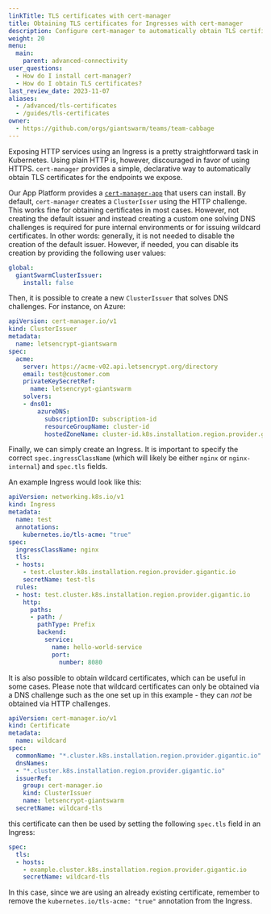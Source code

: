 ```yaml
---
linkTitle: TLS certificates with cert-manager
title: Obtaining TLS certificates for Ingresses with cert-manager
description: Configure cert-manager to automatically obtain TLS certificates for Ingresses.
weight: 20
menu:
  main:
    parent: advanced-connectivity
user_questions:
  - How do I install cert-manager?
  - How do I obtain TLS certificates?
last_review_date: 2023-11-07
aliases:
  - /advanced/tls-certificates
  - /guides/tls-certificates
owner:
  - https://github.com/orgs/giantswarm/teams/team-cabbage
---
```


Exposing HTTP services using an Ingress is a pretty straightforward task in Kubernetes. Using plain HTTP is, however, discouraged in favor of using HTTPS. `cert-manager` provides a simple, declarative way to automatically obtain TLS certificates for the endpoints we expose.

Our App Platform provides a [`cert-manager-app`](https://github.com/giantswarm/cert-manager-app) that users can install. By default, `cert-manager` creates a `ClusterIsser` using the HTTP challenge. This works fine for obtaining certificates in most cases. However, not creating the default issuer and instead creating a custom one solving DNS challenges is required for pure internal environments or for issuing wildcard certificates. In other words: generally, it is not needed to disable the creation of the default issuer. However, if needed, you can disable its creation by providing the following user values:

```yaml
global:
  giantSwarmClusterIssuer:
    install: false
```

Then, it is possible to create a new `ClusterIssuer` that solves DNS challenges. For instance, on Azure:

```yaml
apiVersion: cert-manager.io/v1
kind: ClusterIssuer
metadata:
  name: letsencrypt-giantswarm
spec:
  acme:
    server: https://acme-v02.api.letsencrypt.org/directory
    email: test@customer.com
    privateKeySecretRef:
      name: letsencrypt-giantswarm
    solvers:
    - dns01:
        azureDNS:
          subscriptionID: subscription-id
          resourceGroupName: cluster-id
          hostedZoneName: cluster-id.k8s.installation.region.provider.gigantic.io
```

Finally, we can simply create an Ingress. It is important to specify the correct `spec.ingressClassName` (which will likely be either `nginx` or `nginx-internal`) and `spec.tls` fields.

An example Ingress would look like this:

```yaml
apiVersion: networking.k8s.io/v1
kind: Ingress
metadata:
  name: test
  annotations:
    kubernetes.io/tls-acme: "true"
spec:
  ingressClassName: nginx
  tls:
  - hosts:
    - test.cluster.k8s.installation.region.provider.gigantic.io
    secretName: test-tls
  rules:
  - host: test.cluster.k8s.installation.region.provider.gigantic.io
    http:
      paths:
      - path: /
        pathType: Prefix
        backend:
          service:
            name: hello-world-service
            port:
              number: 8080
```

It is also possible to obtain wildcard certificates, which can be useful in some cases. Please note that wildcard certificates can only be obtained via a DNS challenge such as the one set up in this example - they can _not_ be obtained via HTTP challenges.

```yaml
apiVersion: cert-manager.io/v1
kind: Certificate
metadata:
  name: wildcard
spec:
  commonName: "*.cluster.k8s.installation.region.provider.gigantic.io"
  dnsNames:
  - "*.cluster.k8s.installation.region.provider.gigantic.io"
  issuerRef:
    group: cert-manager.io
    kind: ClusterIssuer
    name: letsencrypt-giantswarm
  secretName: wildcard-tls
```

this certificate can then be used by setting the following `spec.tls` field in an Ingress:

```yaml
spec:
  tls:
  - hosts:
    - example.cluster.k8s.installation.region.provider.gigantic.io
    secretName: wildcard-tls
```

In this case, since we are using an already existing certificate, remember to remove the `kubernetes.io/tls-acme: "true"` annotation from the Ingress.
